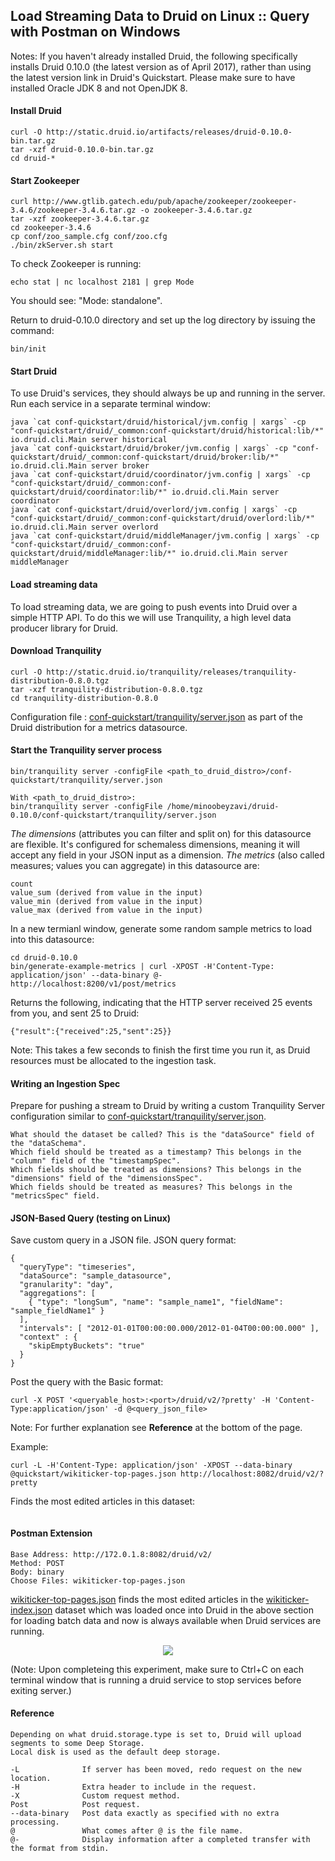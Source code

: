 ## Load Streaming Data to Druid on Linux :: Query with Postman on Windows

Notes: If you haven't already installed Druid, the following specifically installs Druid 0.10.0 (the latest version as of April 2017), rather than using the latest version link in Druid's Quickstart. Please make sure to have installed Oracle JDK 8 and not OpenJDK 8.

#### Install Druid

```
curl -O http://static.druid.io/artifacts/releases/druid-0.10.0-bin.tar.gz
tar -xzf druid-0.10.0-bin.tar.gz
cd druid-*
```

#### Start Zookeeper

```
curl http://www.gtlib.gatech.edu/pub/apache/zookeeper/zookeeper-3.4.6/zookeeper-3.4.6.tar.gz -o zookeeper-3.4.6.tar.gz
tar -xzf zookeeper-3.4.6.tar.gz
cd zookeeper-3.4.6
cp conf/zoo_sample.cfg conf/zoo.cfg
./bin/zkServer.sh start
```

To check Zookeeper is running:

```
echo stat | nc localhost 2181 | grep Mode
```
You should see: "Mode: standalone".

Return to druid-0.10.0 directory and set up the log directory by issuing the command:

```
bin/init
```

[//]: # (Note: You only need to start Zookeeper once in the Linux server and it will always be avaiable.)

#### Start Druid

To use Druid's services, they should always be up and running in the server. Run each service in a separate terminal window:

```
java `cat conf-quickstart/druid/historical/jvm.config | xargs` -cp "conf-quickstart/druid/_common:conf-quickstart/druid/historical:lib/*" io.druid.cli.Main server historical
java `cat conf-quickstart/druid/broker/jvm.config | xargs` -cp "conf-quickstart/druid/_common:conf-quickstart/druid/broker:lib/*" io.druid.cli.Main server broker
java `cat conf-quickstart/druid/coordinator/jvm.config | xargs` -cp "conf-quickstart/druid/_common:conf-quickstart/druid/coordinator:lib/*" io.druid.cli.Main server coordinator
java `cat conf-quickstart/druid/overlord/jvm.config | xargs` -cp "conf-quickstart/druid/_common:conf-quickstart/druid/overlord:lib/*" io.druid.cli.Main server overlord
java `cat conf-quickstart/druid/middleManager/jvm.config | xargs` -cp "conf-quickstart/druid/_common:conf-quickstart/druid/middleManager:lib/*" io.druid.cli.Main server middleManager
```

#### Load streaming data

To load streaming data, we are going to push events into Druid over a simple HTTP API. To do this we will use Tranquility, a high level data producer library for Druid.

#### Download Tranquility
```
curl -O http://static.druid.io/tranquility/releases/tranquility-distribution-0.8.0.tgz
tar -xzf tranquility-distribution-0.8.0.tgz
cd tranquility-distribution-0.8.0
```
Configuration file : <a href="https://raw.githubusercontent.com/druid-io/druid/master/examples/conf-quickstart/tranquility/server.json">conf-quickstart/tranquility/server.json</a> as part of the Druid distribution for a metrics datasource.

#### Start the Tranquility server process

```
bin/tranquility server -configFile <path_to_druid_distro>/conf-quickstart/tranquility/server.json

With <path_to_druid_distro>:
bin/tranquility server -configFile /home/minoobeyzavi/druid-0.10.0/conf-quickstart/tranquility/server.json
```

<i>The dimensions</i> (attributes you can filter and split on) for this datasource are flexible. It's configured for schemaless dimensions, meaning it will accept any field in your JSON input as a dimension. <i>The metrics</i> (also called measures; values you can aggregate) in this datasource are:

    count
    value_sum (derived from value in the input)
    value_min (derived from value in the input)
    value_max (derived from value in the input)

In a new termianl window, generate some random sample metrics to load into this datasource:

```
cd druid-0.10.0
bin/generate-example-metrics | curl -XPOST -H'Content-Type: application/json' --data-binary @- http://localhost:8200/v1/post/metrics
```

Returns the following, indicating that the HTTP server received 25 events from you, and sent 25 to Druid:

```
{"result":{"received":25,"sent":25}}
```
Note: This takes a few seconds to finish the first time you run it, as Druid resources must be allocated to the ingestion task.

#### Writing an Ingestion Spec
Prepare for pushing a stream to Druid by writing a custom Tranquility Server configuration similar to <a href="https://raw.githubusercontent.com/druid-io/druid/master/examples/conf-quickstart/tranquility/server.json">conf-quickstart/tranquility/server.json</a>.

    What should the dataset be called? This is the "dataSource" field of the "dataSchema".
    Which field should be treated as a timestamp? This belongs in the "column" field of the "timestampSpec".
    Which fields should be treated as dimensions? This belongs in the "dimensions" field of the "dimensionsSpec".
    Which fields should be treated as measures? This belongs in the "metricsSpec" field.

#### JSON-Based Query (testing on Linux)

Save custom query in a JSON file.
JSON query format:
```
{
  "queryType": "timeseries",
  "dataSource": "sample_datasource",
  "granularity": "day",
  "aggregations": [
    { "type": "longSum", "name": "sample_name1", "fieldName": "sample_fieldName1" }
  ],
  "intervals": [ "2012-01-01T00:00:00.000/2012-01-04T00:00:00.000" ],
  "context" : {
    "skipEmptyBuckets": "true"
  }
}
```

Post the query with the Basic format:
```
curl -X POST '<queryable_host>:<port>/druid/v2/?pretty' -H 'Content-Type:application/json' -d @<query_json_file>
```
Note: For further explanation see <b>Reference</b> at the bottom of the page.

Example:
```
curl -L -H'Content-Type: application/json' -XPOST --data-binary @quickstart/wikiticker-top-pages.json http://localhost:8082/druid/v2/?pretty
```
Finds the most edited articles in this dataset:
```

```

#### Postman Extension

```
Base Address: http://172.0.1.8:8082/druid/v2/
Method: POST
Body: binary
Choose Files: wikiticker-top-pages.json

```
<a href="https://github.com/druid-io/druid/raw/master/examples/quickstart/wikiticker-top-pages.json">wikiticker-top-pages.json</a> finds the most edited articles in the <a href="https://github.com/druid-io/druid/raw/master/examples/quickstart/wikiticker-index.json">wikiticker-index.json</a> dataset which was loaded once into Druid in the above section for loading batch data and now is always available when Druid services are running.

<div align="center"><img src="https://github.com/minoobeyzavi/Visual-KPI/blob/master/Images/postman.png"></img></div>

(Note: Upon completeing this experiment, make sure to Ctrl+C on each terminal window that is running a druid service to stop services before exiting server.)

#### Reference
```
Depending on what druid.storage.type is set to, Druid will upload segments to some Deep Storage.
Local disk is used as the default deep storage.

-L              If server has been moved, redo request on the new location.
-H              Extra header to include in the request.
-X              Custom request method.
Post            Post request.
--data-binary   Post data exactly as specified with no extra processing.
@               What comes after @ is the file name.
@-              Display information after a completed transfer with the format from stdin.
```
